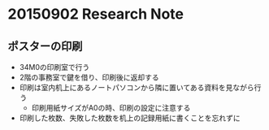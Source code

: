 # 20150902 Research Note

## ポスターの印刷

* 34M0の印刷室で行う
* 2階の事務室で鍵を借り、印刷後に返却する
* 印刷は室内机上にあるノートパソコンから隣に置いてある資料を見ながら行う
  * 印刷用紙サイズがA0の時、印刷の設定に注意する
* 印刷した枚数、失敗した枚数を机上の記録用紙に書くことを忘れずに

